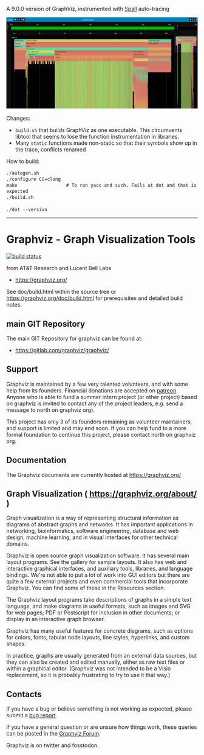 A 9.0.0 version of GraphViz, instrumented with [Spall](https://gravitymoth.com/spall/spall-web.html) auto-tracing

![Screenshot](screenshot.png)

Changes:
* `build.sh` that builds GraphViz as one executable. This circumvents libtool that seems to lose the function instrumentation in libraries.
* Many `static` functions made non-static so that their symbols show up in the trace, conflicts renamed

How to build:
```
./autogen.sh
./configure CC=clang
make                  # To run yacc and such. Fails at dot and that is expected
./build.sh

./dot --version
```

---

# Graphviz - Graph Visualization Tools

[![build status](https://gitlab.com/graphviz/graphviz/badges/main/pipeline.svg)](https://gitlab.com/graphviz/graphviz/-/pipelines/)

from AT&amp;T Research and Lucent Bell Labs

* https://graphviz.org/

See doc/build.html within the source tree or https://graphviz.org/doc/build.html for prerequisites and detailed build notes.

## main GIT Repository

The main GIT Repository for graphviz can be found at:

* https://gitlab.com/graphviz/graphviz/

## Support

Graphviz is maintained by a few very talented volunteers, and with some help from its founders. Financial donations are accepted on [patreon](https://patreon.com/graphviz). Anyone who is able to fund a summer intern project (or other project) based on graphviz is invited to contact any of the project leaders, e.g. send a message to north on graphviz org).

This project has only 3 of its founders remaining as volunteer maintainers, and support is limited and may end soon. If you can help fund to a more formal foundation to continue this project, please contact north on graphviz org.

## Documentation

The Graphviz documents are currently hosted at https://graphviz.org/

## Graph Visualization ( https://graphviz.org/about/ )

Graph visualization is a way of representing structural information as diagrams of abstract graphs and networks. It has important applications in networking, bioinformatics,  software engineering, database and web design, machine learning, and in visual interfaces for other technical domains.

Graphviz is open source graph visualization software. It has several main layout programs. See the gallery for sample layouts. It also has web and interactive graphical interfaces, and auxiliary tools, libraries, and language bindings. We're not able to put a lot of work into GUI editors but there are quite a few external projects and even commercial tools that incorporate Graphviz. You can find some of these in the Resources section.

The Graphviz layout programs take descriptions of graphs in a simple text language, and make diagrams in useful formats, such as images and SVG for web pages; PDF or Postscript for inclusion in other documents; or display in an interactive graph browser.

Graphviz has many useful features for concrete diagrams, such as options for colors, fonts, tabular node layouts, line styles, hyperlinks, and custom shapes.

In practice, graphs are usually generated from an external data sources, but they can also be created and edited manually, either as raw text files or within a graphical editor. (Graphviz was not intended to be a Visio replacement, so it is probably frustrating to try to use it that way.)

## Contacts

If you have a bug or believe something is not working as expected, please submit a [bug report](https://gitlab.com/graphviz/graphviz/issues).

If you have a general question or are unsure how things work, these queries can be posted in the [Graphviz Forum](https://forum.graphviz.org/).

Graphviz is on twitter and fosstodon.
